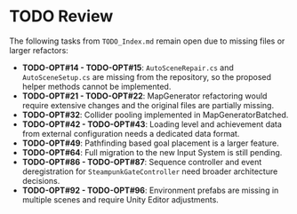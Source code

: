 # TODO Review
The following tasks from `TODO_Index.md` remain open due to missing files or larger refactors:
- **TODO-OPT#14 - TODO-OPT#15**: `AutoSceneRepair.cs` and `AutoSceneSetup.cs` are missing from the repository, so the proposed helper methods cannot be implemented.
- **TODO-OPT#21 - TODO-OPT#22**: MapGenerator refactoring would require extensive changes and the original files are partially missing.
- **TODO-OPT#32**: Collider pooling implemented in MapGeneratorBatched.
- **TODO-OPT#42 - TODO-OPT#43**: Loading level and achievement data from external configuration needs a dedicated data format.
- **TODO-OPT#49**: Pathfinding based goal placement is a larger feature.
- **TODO-OPT#64**: Full migration to the new Input System is still pending.
- **TODO-OPT#86 - TODO-OPT#87**: Sequence controller and event deregistration for
  `SteampunkGateController` need broader architecture decisions.
- **TODO-OPT#92 - TODO-OPT#96**: Environment prefabs are missing in multiple
  scenes and require Unity Editor adjustments.
